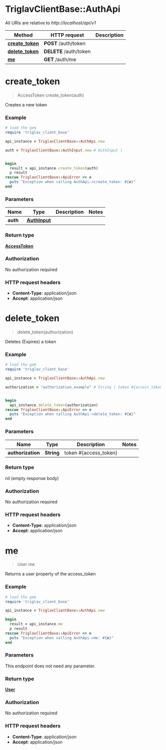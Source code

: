 # TriglavClientBase::AuthApi

All URIs are relative to *http://localhost/api/v1*

Method | HTTP request | Description
------------- | ------------- | -------------
[**create_token**](AuthApi.md#create_token) | **POST** /auth/token | 
[**delete_token**](AuthApi.md#delete_token) | **DELETE** /auth/token | 
[**me**](AuthApi.md#me) | **GET** /auth/me | 


# **create_token**
> AccessToken create_token(auth)



Creates a new token

### Example
```ruby
# load the gem
require 'triglav_client_base'

api_instance = TriglavClientBase::AuthApi.new

auth = TriglavClientBase::AuthInput.new # AuthInput | 


begin
  result = api_instance.create_token(auth)
  p result
rescue TriglavClientBase::ApiError => e
  puts "Exception when calling AuthApi->create_token: #{e}"
end
```

### Parameters

Name | Type | Description  | Notes
------------- | ------------- | ------------- | -------------
 **auth** | [**AuthInput**](AuthInput.md)|  | 

### Return type

[**AccessToken**](AccessToken.md)

### Authorization

No authorization required

### HTTP request headers

 - **Content-Type**: application/json
 - **Accept**: application/json



# **delete_token**
> delete_token(authorization)



Deletes (Expires) a token

### Example
```ruby
# load the gem
require 'triglav_client_base'

api_instance = TriglavClientBase::AuthApi.new

authorization = "authorization_example" # String | token #{access_token}


begin
  api_instance.delete_token(authorization)
rescue TriglavClientBase::ApiError => e
  puts "Exception when calling AuthApi->delete_token: #{e}"
end
```

### Parameters

Name | Type | Description  | Notes
------------- | ------------- | ------------- | -------------
 **authorization** | **String**| token #{access_token} | 

### Return type

nil (empty response body)

### Authorization

No authorization required

### HTTP request headers

 - **Content-Type**: application/json
 - **Accept**: application/json



# **me**
> User me



Returns a user property of the access_token

### Example
```ruby
# load the gem
require 'triglav_client_base'

api_instance = TriglavClientBase::AuthApi.new

begin
  result = api_instance.me
  p result
rescue TriglavClientBase::ApiError => e
  puts "Exception when calling AuthApi->me: #{e}"
end
```

### Parameters
This endpoint does not need any parameter.

### Return type

[**User**](User.md)

### Authorization

No authorization required

### HTTP request headers

 - **Content-Type**: application/json
 - **Accept**: application/json



